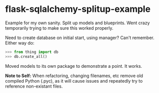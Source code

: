 flask-sqlalchemy-splitup-example
================================

Example for my own sanity. Split up models and blueprints. Went crazy temporarily trying to make sure this worked properly.

Need to create database on initial start, using manager? Can't remember. Either way do:

```python
>>> from thing import db
>>> db.create_all()
```

Moved models to its own package to demonstrate a point. It works.

**Note to Self:** When refactoring, changing filenames, etc remove old compiled Python (.pyc), as it will cause issues and repeatedly try to reference non-existant files.